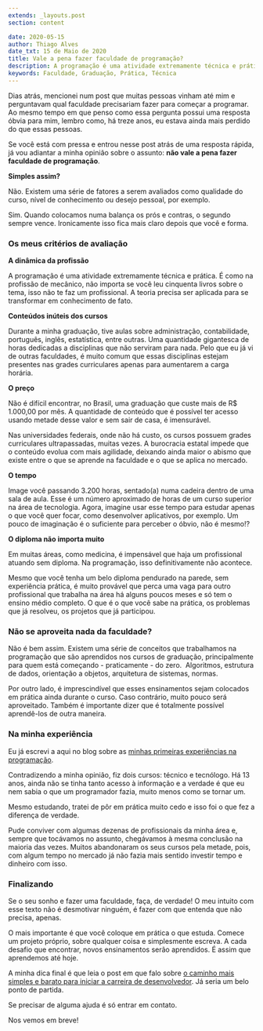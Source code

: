 ```yaml
---
extends: _layouts.post
section: content

date: 2020-05-15
author: Thiago Alves
date_txt: 15 de Maio de 2020
title: Vale a pena fazer faculdade de programação?
description: A programação é uma atividade extremamente técnica e prática. É como na profissão de mecânico, não importa se você leu cinquenta livros sobre o tema, isso não te faz um profissional. 
keywords: Faculdade, Graduação, Prática, Técnica
---
```



Dias atrás, mencionei num post que muitas pessoas vinham até mim e perguntavam qual faculdade precisariam fazer para começar a programar. Ao mesmo tempo em que penso como essa pergunta possui uma resposta óbvia para mim, lembro como, há treze anos, eu estava ainda mais perdido do que essas pessoas.

Se você está com pressa e entrou nesse post atrás de uma resposta rápida, já vou adiantar a minha opinião sobre o assunto: **não vale a pena fazer faculdade de programação**.

**Simples assim?**

Não. Existem uma série de fatores a serem avaliados como qualidade do curso, nível de conhecimento ou desejo pessoal, por exemplo.

Sim. Quando colocamos numa balança os prós e contras, o segundo sempre vence. Ironicamente isso fica mais claro depois que você e forma.

### Os meus critérios de avaliação

**A dinâmica da profissão**

A programação é uma atividade extremamente técnica e prática. É como na profissão de mecânico, não importa se você leu cinquenta livros sobre o tema, isso não te faz um profissional. A teoria precisa ser aplicada para se transformar em conhecimento de fato. 

**Conteúdos inúteis dos cursos**

Durante a minha graduação, tive aulas sobre administração, contabilidade, português, inglês, estatística, entre outras. Uma quantidade gigantesca de horas dedicadas a disciplinas que não serviram para nada. Pelo que eu já vi de outras faculdades, é muito comum que essas disciplinas estejam presentes nas grades curriculares apenas para aumentarem a carga horária. 

**O preço**

Não é difícil encontrar, no Brasil, uma graduação que custe mais de R$ 1.000,00 por mês. A quantidade de conteúdo que é possível ter acesso usando metade desse valor e sem sair de casa, é imensurável.

Nas universidades federais, onde não há custo, os cursos possuem grades curriculares ultrapassadas, muitas vezes. A burocracia estatal impede que o conteúdo evolua com mais agilidade, deixando ainda maior o abismo que existe entre o que se aprende na faculdade e o que se aplica no mercado.

**O tempo**

Image você passando 3.200 horas, sentado(a) numa cadeira dentro de uma sala de aula. Esse é um número aproximado de horas de um curso superior na área de tecnologia. Agora, imagine usar esse tempo para estudar apenas o que você quer focar, como desenvolver aplicativos, por exemplo. Um pouco de imaginação é o suficiente para perceber o óbvio, não é mesmo!?

**O diploma não importa muito**

Em muitas áreas, como medicina, é impensável que haja um profissional atuando sem diploma. Na programação, isso definitivamente não acontece.

Mesmo que você tenha um belo diploma pendurado na parede, sem experiência prática, é muito provável que perca uma vaga para outro profissional que trabalha na área há alguns poucos meses e só tem o ensino médio completo. O que é o que você sabe na prática, os problemas que já resolveu, os projetos que já participou.

### Não se aproveita nada da faculdade?

Não é bem assim. Existem uma série de conceitos que trabalhamos na programação que são aprendidos nos cursos de graduação, principalmente para quem está começando - praticamente - do zero.  Algoritmos, estrutura de dados, orientação a objetos, arquitetura de sistemas, normas.

Por outro lado, é imprescindível que esses ensinamentos sejam colocados em prática ainda durante o curso. Caso contrário, muito pouco será aproveitado. Também é importante dizer que é totalmente possível aprendê-los de outra maneira.

### Na minha experiência

Eu já escrevi a aqui no blog sobre as [minhas primeiras experiências na programação](/blog/minhas-primeiras-experiencias-como-desenvolvedor). 

Contradizendo a minha opinião, fiz dois cursos: técnico e tecnólogo. Há 13 anos, ainda não se tinha tanto acesso à informação e a verdade é que eu nem sabia o que um programador fazia, muito menos como se tornar um. 

Mesmo estudando, tratei de pôr em prática muito cedo e isso foi o que fez a diferença de verdade. 

Pude conviver com algumas dezenas de profissionais da minha área e, sempre que tocávamos no assunto, chegávamos à mesma conclusão na maioria das vezes. Muitos abandonaram os seus cursos pela metade, pois, com algum tempo no mercado já não fazia mais sentido investir tempo e dinheiro com isso.

### Finalizando

Se o seu sonho e fazer uma faculdade, faça, de verdade! O meu intuito com esse texto não é desmotivar ninguém, é fazer com que entenda que não precisa, apenas. 

O mais importante é que você coloque em prática o que estuda. Comece um projeto próprio, sobre qualquer coisa e simplesmente escreva. A cada desafio que encontrar, novos ensinamentos serão aprendidos. É assim que aprendemos até hoje.

A minha dica final é que leia o post em que falo sobre [o caminho mais simples e barato para iniciar a carreira de desenvolvedor](/blog/o-caminho-mais-simples-e-barato-para-iniciar-a-carreira-de-desenvolvedor). Já seria um belo ponto de partida.

Se precisar de alguma ajuda é só entrar em contato. 

Nos vemos em breve!
